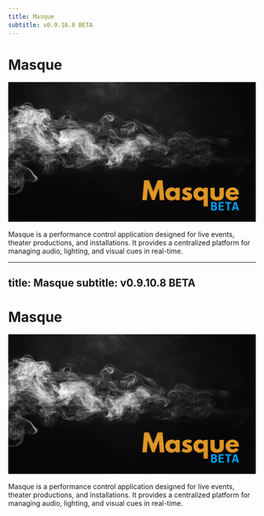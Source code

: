 ```yaml
---
title: Masque
subtitle: v0.9.10.8 BETA
---
```


# Masque
![Masque](../images/MasqueLogo_1080p.png)

Masque is a performance control application designed for live events, theater productions, and installations. It provides a centralized platform for managing audio, lighting, and visual cues in real-time.

---
title: Masque
subtitle: v0.9.10.8 BETA
---

# Masque
![Masque](../images/MasqueLogo_1080p.png)

Masque is a performance control application designed for live events, theater productions, and installations. It provides a centralized platform for managing audio, lighting, and visual cues in real-time.

